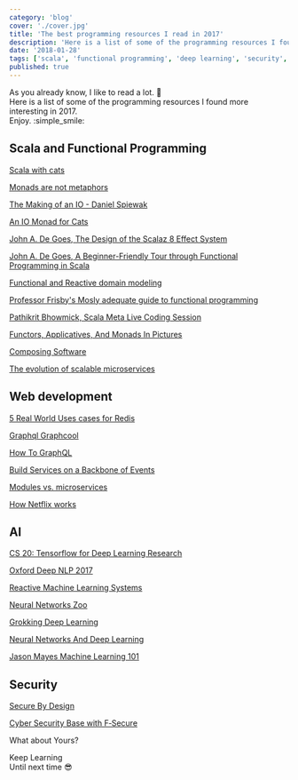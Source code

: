 ```yaml
---
category: 'blog'
cover: './cover.jpg'
title: 'The best programming resources I read in 2017'
description: 'Here is a list of some of the programming resources I found most interesting'
date: '2018-01-28'
tags: ['scala', 'functional programming', 'deep learning', 'security', 'machine learning']
published: true
---
```


<article class="prose lg:prose-lg xl:prose-xl">


As you already know, I like to read a lot. :notebook_with_decorative_cover:   
Here is a list of some of the programming resources I found more interesting in 2017.  
Enjoy. :simple_smile:


## Scala and Functional Programming

<a href="https://underscore.io/books/scala-with-cats/" target="_blank" rel="noopener noreferrer">Scala with cats</a> 

<a href="http://www.codecommit.com/blog/ruby/monads-are-not-metaphors" target="_blank" rel="noopener noreferrer">Monads are not metaphors</a>

<a href="https://www.youtube.com/watch?v=g_jP47HFpWA" target="_blank" rel="noopener noreferrer">The Making of an IO - Daniel Spiewak</a>

<a href="https://typelevel.org/blog/2017/05/02/io-monad-for-cats.html" target="_blank" rel="noopener noreferrer">An IO Monad for Cats</a>

<a href="https://www.youtube.com/watch?v=wi_vLNULh9Y" target="_blank" rel="noopener noreferrer">John A. De Goes, The Design of the Scalaz 8 Effect System</a>

<a href="http://degoes.net/articles/easy-monads" target="_blank" rel="noopener noreferrer">John A. De Goes, A Beginner-Friendly Tour through Functional Programming in Scala</a>

<a href="https://www.manning.com/books/functional-and-reactive-domain-modeling" target="_blank" rel="noopener noreferrer">Functional and Reactive domain modeling</a>

<a href="https://drboolean.gitbooks.io/mostly-adequate-guide/content/" target="_blank" rel="noopener noreferrer">Professor Frisby&#39;s Mosly adequate guide to functional programming</a>

<a href="https://www.youtube.com/watch?v=FW_CZFv0Kro" target="_blank" rel="noopener noreferrer">Pathikrit Bhowmick, Scala Meta Live Coding Session</a>

<a href="http://adit.io/posts/2013-04-17-functors,_applicatives,_and_monads_in_pictures.html" target="_blank" rel="noopener noreferrer">Functors, Applicatives, And Monads In Pictures</a>

<a href="https://medium.com/javascript-scene/composing-software-an-introduction-27b72500d6ea" target="_blank" rel="noopener noreferrer">Composing Software</a>

<a href="https://www.oreilly.com/ideas/the-evolution-of-scalable-microservices" target="_blank" rel="noopener noreferrer">The evolution of scalable microservices</a>


## Web development


<a href="https://ryanmccue.ca/5-real-world-uses-for-redis/" target="_blank" rel="noopener noreferrer">5 Real World Uses cases for Redis</a>

<a href="https://www.graph.cool/docs/" target="_blank" rel="noopener noreferrer">Graphql Graphcool</a>

<a href="https://www.howtographql.com" target="_blank" rel="noopener noreferrer">How To GraphQL</a>

<a href="https://www.confluent.io/blog/build-services-backbone-events/" target="_blank" rel="noopener noreferrer">Build Services on a Backbone of Events</a>

<a href="https://www.oreilly.com/ideas/modules-vs-microservices" target="_blank" rel="noopener noreferrer">Modules vs. microservices</a>

<a href="http://highscalability.com/blog/2017/12/11/netflix-what-happens-when-you-press-play.html" target="_blank" rel="noopener noreferrer">How Netflix works</a>


## AI

<a href="http://web.stanford.edu/class/cs20si/index.html" target="_blank" rel="noopener noreferrer">CS 20: Tensorflow for Deep Learning Research</a>

<a href="https://github.com/oxford-cs-deepnlp-2017/lectures" target="_blank" rel="noopener noreferrer">Oxford Deep NLP 2017</a>

<a href="https://www.manning.com/books/reactive-machine-learning-systems" target="_blank" rel="noopener noreferrer">Reactive Machine Learning Systems</a> 

<a href="http://www.asimovinstitute.org/neural-network-zoo/" target="_blank" rel="noopener noreferrer">Neural Networks Zoo</a>

<a href="https://www.manning.com/books/grokking-deep-learning" target="_blank" rel="noopener noreferrer">Grokking Deep Learning</a>

<a href="http://neuralnetworksanddeeplearning.com/chap1.html" target="_blank" rel="noopener noreferrer">Neural Networks And Deep Learning</a>

<a href="https://docs.google.com/presentation/d/1kSuQyW5DTnkVaZEjGYCkfOxvzCqGEFzWBy4e9Uedd9k/" target="_blank" rel="noopener noreferrer">Jason Mayes Machine Learning 101</a>


## Security

<a href="https://www.manning.com/books/secure-by-design" target="_blank" rel="noopener noreferrer">Secure By Design</a>

<a href="https://cybersecuritybase.mooc.fi/" target="_blank" rel="noopener noreferrer">Cyber Security Base with F‑Secure</a>


What about Yours?  

Keep Learning  
Until next time :sunglasses:

</article>
